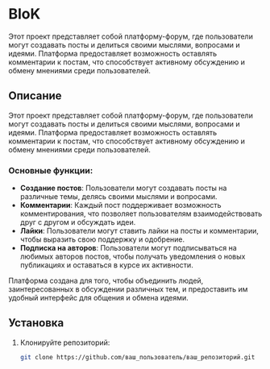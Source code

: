 # BloK

Этот проект представляет собой платформу-форум, где пользователи могут создавать посты и делиться своими мыслями, вопросами и идеями. Платформа предоставляет возможность оставлять комментарии к постам, что способствует активному обсуждению и обмену мнениями среди пользователей.

## Описание

Этот проект представляет собой платформу-форум, где пользователи могут создавать посты и делиться своими мыслями, вопросами и идеями. Платформа предоставляет возможность оставлять комментарии к постам, что способствует активному обсуждению и обмену мнениями среди пользователей.

### Основные функции:

- **Создание постов**: Пользователи могут создавать посты на различные темы, делясь своими мыслями и вопросами.
- **Комментарии**: Каждый пост поддерживает возможность комментирования, что позволяет пользователям взаимодействовать друг с другом и обсуждать идеи.
- **Лайки**: Пользователи могут ставить лайки на посты и комментарии, чтобы выразить свою поддержку и одобрение.
- **Подписка на авторов**: Пользователи могут подписываться на любимых авторов постов, чтобы получать уведомления о новых публикациях и оставаться в курсе их активности.

Платформа создана для того, чтобы объединить людей, заинтересованных в обсуждении различных тем, и предоставить им удобный интерфейс для общения и обмена идеями.
## Установка

1. Клонируйте репозиторий:
   ```bash
   git clone https://github.com/ваш_пользователь/ваш_репозиторий.git